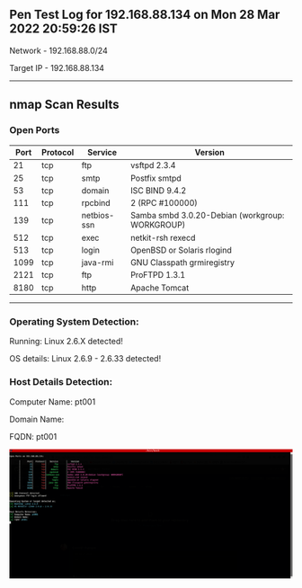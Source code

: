 
Pen Test Log for 192.168.88.134 on Mon 28 Mar 2022 20:59:26 IST
---

Network - 192.168.88.0/24

Target IP - 192.168.88.134


---

## nmap Scan Results

### Open Ports

| Port | Protocol | Service | Version |
| ---- | -------- | ------- | ------- |
| 21 | tcp | ftp | vsftpd 2.3.4  |
| 25 | tcp | smtp | Postfix smtpd  |
| 53 | tcp | domain | ISC BIND 9.4.2  |
| 111 | tcp | rpcbind | 2 (RPC #100000)  |
| 139 | tcp | netbios-ssn | Samba smbd 3.0.20-Debian (workgroup: WORKGROUP)  |
| 512 | tcp | exec | netkit-rsh rexecd  |
| 513 | tcp | login | OpenBSD or Solaris rlogind  |
| 1099 | tcp | java-rmi | GNU Classpath grmiregistry  |
| 2121 | tcp | ftp | ProFTPD 1.3.1  |
| 8180 | tcp | http | Apache Tomcat  |


---



### Operating System Detection: 

Running: Linux 2.6.X detected!

OS details: Linux 2.6.9 - 2.6.33 detected!

### Host Details Detection: 

Computer Name: pt001 

Domain Name:  

FQDN: pt001 


![nmap Scan Results](./Mar-28-2022_205926-192.168.88.134-images/nmap_scan_results.png)
